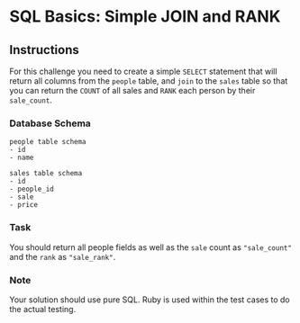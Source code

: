 # SQL Basics: Simple JOIN and RANK


## Instructions

For this challenge you need to create a simple `SELECT` statement that will 
return all columns from the `people` table, and `join` to the `sales` table so 
that you can return the `COUNT` of all sales and `RANK` each person by their 
`sale_count`.


### Database Schema

```
people table schema
- id
- name

sales table schema
- id
- people_id
- sale
- price
```


### Task

You should return all people fields as well as the `sale` count as 
`"sale_count"` and the `rank` as `"sale_rank"`.


### Note

Your solution should use pure SQL. Ruby is used within the test cases to do the 
actual testing.